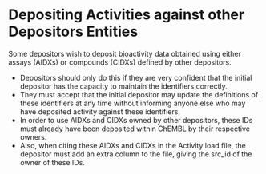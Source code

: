 # Depositing Activities against other Depositors Entities

Some depositors wish to deposit bioactivity data obtained using either assays \(AIDXs\) or compounds \(CIDXs\) defined by other depositors. 

* Depositors should only do this if they are very confident that the initial depositor has the capacity to maintain the identifiers correctly.
* They must accept that the initial depositor may update the definitions of these identifiers at any time without informing anyone else who may have deposited activity against these identifiers.
* In order to use AIDXs and CIDXs owned by other depositors, these IDs must already have been deposited within ChEMBL by their respective owners.
* Also, when citing these AIDXs and CIDXs in the Activity load file, the depositor must add an extra column to the file, giving the src\_id of the owner of these IDs.



